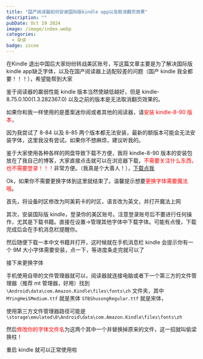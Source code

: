 ```yaml
---
title: "国产阅读器如何安装国际版kindle app以及取消翻页效果"
description: ""
pubDate: Oct 19 2024
image: /image/index.webp
categories:
  - 杂谈
badge: zzcoe
---
```



在Kindle 退出中国后大家纷纷转战美区账号，写这篇文章主要是为了解决国际版 kindle app缺乏字体，以及在国产阅读器上适配较差的问题（国产 kindle 我全都要！！！），希望能帮到大家

鉴于阅读器的羸弱性能 kindle 版本当然使越低越好，但是 kindle-8.75.0.100(1.3.282367.0) 以及之前的版本是无法取消翻页效果的。

如果你和我一样使用的是墨案迷你阅或者其他的阅读器，请<font color="#ff0000">安装 kindle-8-90 版本</font>，

因为我尝试了 8-84 以及 8-85 两个版本都无法安装，最新的额版本可能会无法安装字体，这里我没有尝试。如果你不想麻烦，建议听我的。

鉴于大家使用各种各样的网盘导致下载不方便，我将 kindle-8-90 版本的安装包放在了我自己的博客，大家直接点击就可以在浏览器下载，<font color="#ff0000">不需要关注什么东西，也不需要登录！！！</font>非常方便。（我真是个大善人！），[下载点我](https://zzoce.obs.cn-north-4.myhuaweicloud.com:443/kindle-8-90apk/kindle-8-90-1-0-2-0-5912-0.apk?AccessKeyId=Z5ZWFK65RTSDRP83554P&Expires=1729325382&x-obs-security-token=ggpjbi1ub3J0aC00Ti97ImFjY2VzcyI6Ilo1WldGSzY1UlRTRFJQODM1NTRQIiwibWV0aG9kcyI6WyJ0b2tlbiJdLCJyb2xlIjpbXSwicm9sZXRhZ2VzIjpbXSwidGltZW91dF9hdCI6MTcyOTM4OTg4MzY0OCwidXNlciI6eyJkb21haW4iOnsiaWQiOiJmMWJiMTU1N2EzNjM0ZjVkYWExMmVlOTM2MTA0YWU3NSIsIm5hbWUiOiJ6em9jZV94In0sImlkIjoiZDgxMTM0Zjk1YTljNDcwYWI4N2YzMzg0ZDZmODFlMDkiLCJuYW1lIjoienpvY2VfeCIsInBhc3N3b3JkX2V4cGlyZXNfYXQiOiIiLCJ1c2VyX3R5cGUiOjE3fX045feO2eYRDbaV1vZsT1fKXSyF3E8mq1MUIsnIlGB9C02ejUkTwBWbTO_ESs6CPLQlVykMde4brYequtpXl-ufWGLEwKdkalh8jUaRvkne6KUPhR526qdcfXLapvQHZDDVkdlBx9voAvhHBJRc78aZIgXV9HMO-NaWcGr47_pjXOLjzy34yIzUNnea8r52L5n9zvU65kKkiT5OA9ufP3XPDs1qRd29mnwLXRhwmZXlMEXd9HQTYqDQB1tBYlOFncjIzXliNIWZBfi43QXRoBl7s5qJjlQKtvHijpe95EwHnVEUFYGOMviKAUcHaEE1UVp90VoYmOw9P5U8KItHTxS_&Signature=YDyMf65Y3keWWq3sVMLCFrze80A%3D)


Ok，如果你不需要更换字体到这里就结束了。温馨提示想要<font color="#ff0000">更换字体需要魔法哦</font>。

首先，将设备时区修改为阿美莉卡的时区，语言改为英文，并打开魔法上网

其次，安装国际版 kindle，登录你的美区账号。注意登录账号后不要进行任何操作，尤其是下载书籍。直接在设置->管理其他字体中下载字体。可能有点慢，下载完成后会在手机消息栏提醒你。

然后随便下载一本中文书籍并打开，这时候就在手机消息栏 kindle 会提示你有一个 9M 大小字体需要安装，点一下，等进度条走完就可以了

接下来更换字体

手机使用自带的文件管理器就可以，阅读器就连接电脑或者下一个第三方的文件管理器（推荐 mt 管理器，好用）找到 `\Android\data\com.Amazon.Kindle\files\fonts\zh` 文件夹，其中 `MYingHeiSMedium.ttf` 就是黑体 `STBShusongRegular.ttf` 就是宋体，

使用第三方文件管理器路径可能是 `\storage\emulated\0\Android\data\com.Amazon.Kindle\files\fonts\zh`

然后<font color="#ff0000">修改你的字体文件名</font>为这两个其中一个并替换掉原来的文件，这一招就叫偷梁换柱！

重启 kindle 就可以正常使用啦
